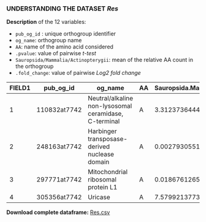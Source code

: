 ### UNDERSTANDING THE DATASET ***Res***
**Description** of the 12 variables:
- `pub_og_id` : unique orthogroup identifier
- `og_name`: orthogroup name
- `AA`: name of the amino acid considered
- `.pvalue`: value of pairwise *t-test*
- `Sauropsida/Mammalia/Actinopterygii`: mean of the relative AA count in the orthogroup
- `.fold_change`: value of pairwise *Log2 fold change*

|FIELD1|pub_og_id   |og_name                                              |AA |Sauropsida.Mammalia.pvalue|Sauropsida.Actinopterygii.pvalue|Mammalia.Actinopterygii.pvalue|Sauropsida      |Mammalia         |Actinopterygii  |Sauropsida.Mammalia.fold_change|Sauropsida.Actinopterygii.fold_change|Mammalia.Actinopterygii.fold_change|
|------|------------|-----------------------------------------------------|---|--------------------------|--------------------------------|------------------------------|----------------|-----------------|----------------|-------------------------------|-------------------------------------|-----------------------------------|
|1     |110832at7742|Neutral/alkaline non-lysosomal ceramidase, C-terminal|A  |3.31237364445973e-05      |0.126728434422038               |1.19100578563185e-06          |47.3116883116883|53.3760683760684 |44.3035714285714|-0.173996397864034             |0.094773641213054                    |0.268770039077088                  |
|2     |248163at7742|Harbinger transposase-derived nuclease domain        |A  |0.00279305517323272       |4.92022541445278e-08            |4.25021782972193e-05          |26.4675324675325|25.6545454545455 |24.3090909090909|0.0450092363983079             |0.122727758902219                    |0.0777185225039115                 |
|3     |297771at7742|Mitochondrial ribosomal protein L1                   |A  |0.0186761265648292        |0.047578647067599               |0.891195752001208             |22.5194805194805|25.2295081967213 |25.1071428571429|-0.16393853623839              |-0.156924314487997                   |0.00701422175039286                |
|4     |305356at7742|Uricase                                              |A  |7.57992137739435e-18      |0.0304423771237756              |8.04208330667319e-22          |13.219512195122 |9.51923076923077 |14.2142857142857|0.473752039909908              |-0.104672661750257                   |-0.578424701660165                 |


**Download complete dataframe:** [Res.csv](https://github.com/Percud/AA_Comp/blob/master/Res.csv)
